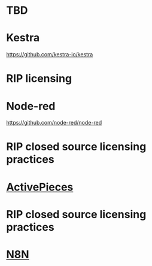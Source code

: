 # TBD
# Kestra
https://github.com/kestra-io/kestra

# RIP licensing
# Node-red
https://github.com/node-red/node-red

# RIP closed source licensing practices
# [ActivePieces](./activePieces/README.md)

# RIP closed source licensing practices
# [N8N](./n8n/README.md)

